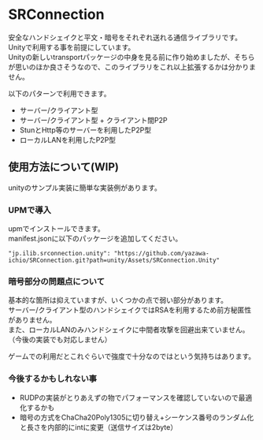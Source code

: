 ﻿# SRConnection
安全なハンドシェイクと平文・暗号をそれぞれ送れる通信ライブラリです。  
Unityで利用する事を前提にしています。  
Unityの新しいtransportパッケージの中身を見る前に作り始めましたが、そちらが思いのほか良さそうなので、このライブラリをこれ以上拡張するかは分かりません。  

以下のパターンで利用できます。
* サーバー/クライアント型
* サーバー/クライアント型 + クライアント間P2P
* StunとHttp等のサーバーを利用したP2P型
* ローカルLANを利用したP2P型

## 使用方法について(WIP)

unityのサンプル実装に簡単な実装例があります。  

### UPMで導入

upmでインストールできます。  
manifest.jsonに以下のパッケージを追加してください。  

`"jp.ilib.srconnection.unity": "https://github.com/yazawa-ichio/SRConnection.git?path=unity/Assets/SRConnection.Unity"`


### 暗号部分の問題点について
基本的な箇所は抑えていますが、いくつかの点で弱い部分があります。  
サーバー/クライアント型のハンドシェイクではRSAを利用するため前方秘匿性がありません。  
また、ローカルLANのみハンドシェイクに中間者攻撃を回避出来ていません。（今後の実装でも対応しません）  

ゲームでの利用だとこれぐらいで強度で十分なのではという気持ちはあります。  

### 今後するかもしれない事

* RUDPの実装がとりあえずの物でパフォーマンスを確認していないので最適化するかも
* 暗号の方式をChaCha20Poly1305に切り替え+シーケンス番号のランダム化と長さを内部的にintに変更（送信サイズは2byte）

